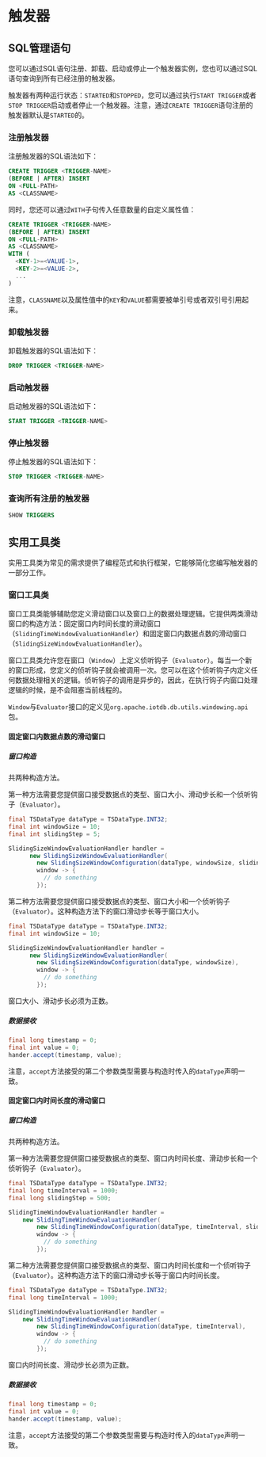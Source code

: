 <!--

    Licensed to the Apache Software Foundation (ASF) under one
    or more contributor license agreements.  See the NOTICE file
    distributed with this work for additional information
    regarding copyright ownership.  The ASF licenses this file
    to you under the Apache License, Version 2.0 (the
    "License"); you may not use this file except in compliance
    with the License.  You may obtain a copy of the License at
    
        http://www.apache.org/licenses/LICENSE-2.0
    
    Unless required by applicable law or agreed to in writing,
    software distributed under the License is distributed on an
    "AS IS" BASIS, WITHOUT WARRANTIES OR CONDITIONS OF ANY
    KIND, either express or implied.  See the License for the
    specific language governing permissions and limitations
    under the License.

-->



# 触发器



## SQL管理语句

您可以通过SQL语句注册、卸载、启动或停止一个触发器实例，您也可以通过SQL语句查询到所有已经注册的触发器。

触发器有两种运行状态：`STARTED`和`STOPPED`，您可以通过执行`START TRIGGER`或者`STOP TRIGGER`启动或者停止一个触发器。注意，通过`CREATE TRIGGER`语句注册的触发器默认是`STARTED`的。



### 注册触发器

注册触发器的SQL语法如下：

```sql
CREATE TRIGGER <TRIGGER-NAME>
(BEFORE | AFTER) INSERT
ON <FULL-PATH>
AS <CLASSNAME>
```

同时，您还可以通过`WITH`子句传入任意数量的自定义属性值：

```sql
CREATE TRIGGER <TRIGGER-NAME>
(BEFORE | AFTER) INSERT
ON <FULL-PATH>
AS <CLASSNAME>
WITH (
  <KEY-1>=<VALUE-1>, 
  <KEY-2>=<VALUE-2>, 
  ...
)
```

注意，`CLASSNAME`以及属性值中的`KEY`和`VALUE`都需要被单引号或者双引号引用起来。



### 卸载触发器

卸载触发器的SQL语法如下：

```sql
DROP TRIGGER <TRIGGER-NAME>
```



### 启动触发器

启动触发器的SQL语法如下：

```sql
START TRIGGER <TRIGGER-NAME>
```



### 停止触发器

停止触发器的SQL语法如下：

```sql
STOP TRIGGER <TRIGGER-NAME>
```



### 查询所有注册的触发器

``` sql
SHOW TRIGGERS
```



## 实用工具类

实用工具类为常见的需求提供了编程范式和执行框架，它能够简化您编写触发器的一部分工作。



### 窗口工具类

窗口工具类能够辅助您定义滑动窗口以及窗口上的数据处理逻辑。它提供两类滑动窗口的构造方法：固定窗口内时间长度的滑动窗口（`SlidingTimeWindowEvaluationHandler`）和固定窗口内数据点数的滑动窗口（`SlidingSizeWindowEvaluationHandler`）。

窗口工具类允许您在窗口（`Window`）上定义侦听钩子（`Evaluator`）。每当一个新的窗口形成，您定义的侦听钩子就会被调用一次。您可以在这个侦听钩子内定义任何数据处理相关的逻辑。侦听钩子的调用是异步的，因此，在执行钩子内窗口处理逻辑的时候，是不会阻塞当前线程的。

`Window`与`Evaluator`接口的定义见`org.apache.iotdb.db.utils.windowing.api`包。



#### 固定窗口内数据点数的滑动窗口

##### 窗口构造

共两种构造方法。

第一种方法需要您提供窗口接受数据点的类型、窗口大小、滑动步长和一个侦听钩子（`Evaluator`）。

``` java
final TSDataType dataType = TSDataType.INT32;
final int windowSize = 10;
final int slidingStep = 5;

SlidingSizeWindowEvaluationHandler handler =
	  new SlidingSizeWindowEvaluationHandler(
        new SlidingSizeWindowConfiguration(dataType, windowSize, slidingStep),
        window -> {
          // do something
        });
```

第二种方法需要您提供窗口接受数据点的类型、窗口大小和一个侦听钩子（`Evaluator`）。这种构造方法下的窗口滑动步长等于窗口大小。

``` java
final TSDataType dataType = TSDataType.INT32;
final int windowSize = 10;

SlidingSizeWindowEvaluationHandler handler =
	  new SlidingSizeWindowEvaluationHandler(
        new SlidingSizeWindowConfiguration(dataType, windowSize),
        window -> {
          // do something
        });
```

窗口大小、滑动步长必须为正数。



#####  数据接收

``` java
final long timestamp = 0;
final int value = 0;
hander.accept(timestamp, value);
```

注意，`accept`方法接受的第二个参数类型需要与构造时传入的`dataType`声明一致。



#### 固定窗口内时间长度的滑动窗口

##### 窗口构造

共两种构造方法。

第一种方法需要您提供窗口接受数据点的类型、窗口内时间长度、滑动步长和一个侦听钩子（`Evaluator`）。

``` java
final TSDataType dataType = TSDataType.INT32;
final long timeInterval = 1000;
final long slidingStep = 500;

SlidingTimeWindowEvaluationHandler handler =
    new SlidingTimeWindowEvaluationHandler(
        new SlidingTimeWindowConfiguration(dataType, timeInterval, slidingStep),
        window -> {
          // do something
        });
```

第二种方法需要您提供窗口接受数据点的类型、窗口内时间长度和一个侦听钩子（`Evaluator`）。这种构造方法下的窗口滑动步长等于窗口内时间长度。

``` java
final TSDataType dataType = TSDataType.INT32;
final long timeInterval = 1000;

SlidingTimeWindowEvaluationHandler handler =
    new SlidingTimeWindowEvaluationHandler(
        new SlidingTimeWindowConfiguration(dataType, timeInterval),
        window -> {
          // do something
        });
```

窗口内时间长度、滑动步长必须为正数。



#####  数据接收

``` java
final long timestamp = 0;
final int value = 0;
hander.accept(timestamp, value);
```

注意，`accept`方法接受的第二个参数类型需要与构造时传入的`dataType`声明一致。

